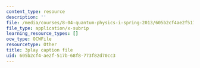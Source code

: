 ```yaml
---
content_type: resource
description: ''
file: /media/courses/8-04-quantum-physics-i-spring-2013/605b2cf4ae2f517b68f8773f82d70cc3_9lX2FENOe4o.srt
file_type: application/x-subrip
learning_resource_types: []
ocw_type: OCWFile
resourcetype: Other
title: 3play caption file
uid: 605b2cf4-ae2f-517b-68f8-773f82d70cc3
---
```


